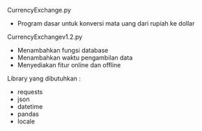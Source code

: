 CurrencyExchange.py
- Program dasar untuk konversi mata uang dari rupiah ke dollar

CurrencyExchangev1.2.py
- Menambahkan fungsi database
- Menambahkan waktu pengambilan data
- Menyediakan fitur online dan offline

Library yang dibutuhkan :
- requests
- json
- datetime
- pandas
- locale 
